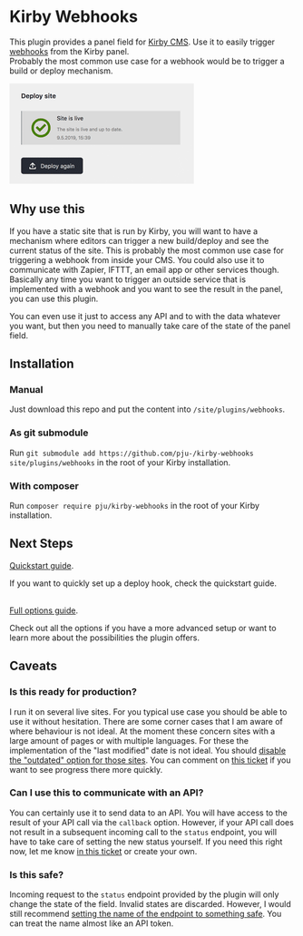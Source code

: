 # Kirby Webhooks

This plugin provides a panel field for [Kirby CMS](https://getkirby.com/). Use it to easily trigger [webhooks](https://en.wikipedia.org/wiki/Webhook) from the Kirby panel.<br>
Probably the most common use case for a webhook would be to trigger a build or deploy mechanism.

![](kirby-webhooks.gif)

## Why use this

If you have a static site that is run by Kirby, you will want to have a mechanism where editors can trigger a new build/deploy and see the current status of the site.
This is probably the most common use case for triggering a webhook from inside your CMS.
You could also use it to communicate with Zapier, IFTTT, an email app or other services though. Basically any time you want to trigger an outside service that is implemented with a webhook and you want to see the result in the panel, you can use this plugin.

You can even use it just to access any API and to with the data whatever you want, but then you need to manually take care of the state of the panel field.

## Installation

### Manual
Just download this repo and put the content into `/site/plugins/webhooks`.

### As git submodule
Run `git submodule add https://github.com/pju-/kirby-webhooks site/plugins/webhooks` in the root of your Kirby installation.

### With composer
Run `composer require pju/kirby-webhooks` in the root of your Kirby installation.

## Next Steps

[Quickstart guide](https://github.com/pju-/kirby-webhooks/tree/master/docs/quickstart.md).<br>

If you want to quickly set up a deploy hook, check the quickstart guide.
<br>
<br>

[Full options guide](https://github.com/pju-/kirby-webhooks/tree/master/docs/config.md).<br>

Check out all the options if you have a more advanced setup or want to learn more about the possibilities the plugin offers.

## Caveats

### Is this ready for production?
I run it on several live sites. For you typical use case you should be able to use it without hesitation. There are some corner cases that I am aware of where behaviour is not ideal.
At the moment these concern sites with a large amount of pages or with multiple languages. For these the implementation of the "last modified" date is not ideal. You should [disable the "outdated" option for those sites](https://github.com/pju-/kirby-webhooks/tree/master/docs/config.md#hook-structure). You can comment on [this ticket](https://github.com/pju-/kirby-webhooks/issues/8) if you want to see progress there more quickly.

### Can I use this to communicate with an API?
You can certainly use it to send data to an API. You will have access to the result of your API call via the `callback` option. However, if your API call does not result in a subsequent incoming call to the `status` endpoint, you will have to take care of setting the new status yourself.
If you need this right now, let me know [in this ticket](https://github.com/pju-/kirby-webhooks/issues/10) or create your own.

### Is this safe?
Incoming request to the `status` endpoint provided by the plugin will only change the state of the field. Invalid states are discarded. However, I would still recommend [setting the name of the endpoint to something safe](https://github.com/pju-/kirby-webhooks/blob/master/docs/config.md#endpoint). You can treat the name almost like an API token.
